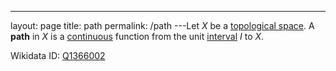 ---
 layout: page
 title: path
 permalink: /path
---Let $X$ be a [topological space](https://defsmath.github.io/DefsMath/topological_space). A **path** in $X$ is a [continuous](https://defsmath.github.io/DefsMath/continuous) function from the unit [interval](https://defsmath.github.io/DefsMath/interval) $I$ to $X$.

Wikidata ID: [Q1366002](https://www.wikidata.org/wiki/Q1366002)